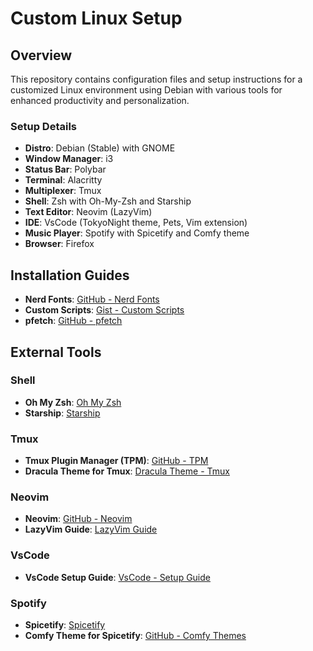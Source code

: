 # Custom Linux Setup

## Overview

This repository contains configuration files and setup instructions for a customized Linux environment using Debian with various tools for enhanced productivity and personalization.

### Setup Details

- **Distro**: Debian (Stable) with GNOME
- **Window Manager**: i3
- **Status Bar**: Polybar
- **Terminal**: Alacritty
- **Multiplexer**: Tmux
- **Shell**: Zsh with Oh-My-Zsh and Starship
- **Text Editor**: Neovim (LazyVim)
- **IDE**: VsCode (TokyoNight theme, Pets, Vim extension)
- **Music Player**: Spotify with Spicetify and Comfy theme
- **Browser**: Firefox

## Installation Guides

- **Nerd Fonts**: [GitHub - Nerd Fonts](https://github.com/ryanoasis/nerd-fonts)
- **Custom Scripts**: [Gist - Custom Scripts](https://gist.github.com/andersevenrud/015e61af2fd264371032763d4ed965b6)
- **pfetch**: [GitHub - pfetch](https://github.com/dylanaraps/pfetch)

## External Tools

### Shell

- **Oh My Zsh**: [Oh My Zsh](https://ohmyz.sh)
- **Starship**: [Starship](https://starship.rs)

### Tmux

- **Tmux Plugin Manager (TPM)**: [GitHub - TPM](https://github.com/tmux-plugins/tpm)
- **Dracula Theme for Tmux**: [Dracula Theme - Tmux](https://draculatheme.com/tmux)

### Neovim

- **Neovim**: [GitHub - Neovim](https://github.com/neovim/neovim)
- **LazyVim Guide**: [LazyVim Guide](https://www.lazyvim.org)

### VsCode

- **VsCode Setup Guide**: [VsCode - Setup Guide](https://code.visualstudio.com/docs/setup/linux)

### Spotify

- **Spicetify**: [Spicetify](https://spicetify.app)
- **Comfy Theme for Spicetify**: [GitHub - Comfy Themes](https://github.com/Comfy-Themes/Spicetify)
